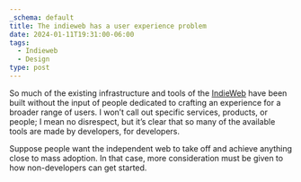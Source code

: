 ```yaml
---
_schema: default
title: The indieweb has a user experience problem
date: 2024-01-11T19:31:00-06:00
tags:
  - Indieweb
  - Design
type: post
---
```

So much of the existing infrastructure and tools of the <a href="https://indieweb.org/" target="_blank" rel="noopener">IndieWeb</a> have been built without the input of people dedicated to crafting an experience for a broader range of users. I won’t call out specific services, products, or people; I mean no disrespect, but it’s clear that so many of the available tools are made by developers, for developers.

Suppose people want the independent web to take off and achieve anything close to mass adoption. In that case, more consideration must be given to how non-developers can get started.